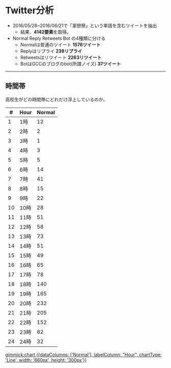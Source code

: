 # Twitter分析

- 2016/05/28~2016/06/21で「翠巒祭」という単語を含むツイートを抽出
  - 結果、**4142要素**を取得。
- Normal Reply Retweets Bot の4種類に分ける
  - Normalは普通のツイート **1576ツイート**
  - Replyはリプライ **239リプライ**
  - Retweetsはリツイート **2263リツイート**
  - BotはGCCのブログのbot(所謂ノイズ) **37ツイート**

----

## 時間帯

高校生がどの時間帯にどれだけ浮上しているのか。

|#|Hour|Normal|
|-|----|----|
|1|1時|12|
|2|2時|2|
|3|3時|1|
|4|4時|3|
|5|5時|5|
|6|6時|14|
|7|7時|41|
|8|8時|15|
|9|9時|22|
|10|10時|28|
|11|11時|51|
|12|12時|58|
|13|13時|73|
|14|14時|51|
|15|15時|49|
|16|16時|65|
|17|17時|78|
|18|18時|140|
|19|19時|165|
|20|20時|232|
|21|21時|205|
|22|22時|152|
|23|23時|82|
|24|24時|32|

[gimmick:chart ({dataColumns: ['Normal'], labelColumn: "Hour", chartType: 'Line', width: '660px', height: '300px'})]()